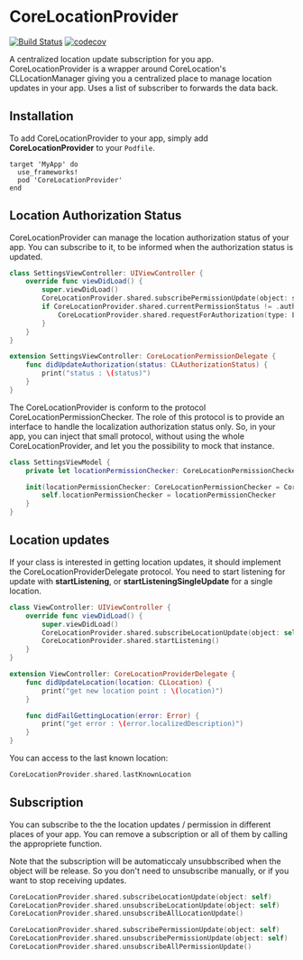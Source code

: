 # CoreLocationProvider

[![Build Status](https://app.bitrise.io/app/cb18c1f8eef859c0/status.svg?token=sy_NvUGoqs4gi8PyViB_Ng)](https://app.bitrise.io/app/cb18c1f8eef859c0/status.svg?token=sy_NvUGoqs4gi8PyViB_Ng)
[![codecov](https://codecov.io/gh/remirobert/CoreLocationProvider/branch/master/graph/badge.svg)](https://codecov.io/gh/remirobert/CoreLocationProvider)

A centralized location update subscription for you app.
CoreLocationProvider is a wrapper around CoreLocation's CLLocationManager giving you a centralized place to manage location updates in your app. Uses a list of subscriber to forwards the data back.

## Installation

To add CoreLocationProvider to your app, simply add **CoreLocationProvider** to your ```Podfile```.

```
target 'MyApp' do
  use_frameworks!
  pod 'CoreLocationProvider'
end
```

## Location Authorization Status

CoreLocationProvider can manage the location authorization status of your app. You can subscribe to it, to be informed when the authorization status is updated.

```swift
class SettingsViewController: UIViewController {
    override func viewDidLoad() {
        super.viewDidLoad()
        CoreLocationProvider.shared.subscribePermissionUpdate(object: self)
        if CoreLocationProvider.shared.currentPermissionStatus != .authorizedWhenInUse {
            CoreLocationProvider.shared.requestForAuthorization(type: LocationPermissionType.whenInUseAuthorization)
        }
    }
}

extension SettingsViewController: CoreLocationPermissionDelegate {
    func didUpdateAuthorization(status: CLAuthorizationStatus) {
        print("status : \(status)")
    }
}
```

The CoreLocationProvider is conform to the protocol CoreLocationPermissionChecker. The role of this protocol is to provide an interface to handle the localization authorization status only. So, in your app, you can inject that small protocol, without using the whole CoreLocationProvider, and let you the possibility to mock that instance.

```swift
class SettingsViewModel {
    private let locationPermissionChecker: CoreLocationPermissionChecker

    init(locationPermissionChecker: CoreLocationPermissionChecker = CoreLocationProvider.shared) {
        self.locationPermissionChecker = locationPermissionChecker
    }
}
```

## Location updates

If your class is interested in getting location updates, it should implement the CoreLocationProviderDelegate protocol.
You need to start listening for update with **startListening**, or **startListeningSingleUpdate** for a single location.

```Swift
class ViewController: UIViewController {
    override func viewDidLoad() {
        super.viewDidLoad()
        CoreLocationProvider.shared.subscribeLocationUpdate(object: self)
        CoreLocationProvider.shared.startListening()
    }
}

extension ViewController: CoreLocationProviderDelegate {
    func didUpdateLocation(location: CLLocation) {
        print("get new location point : \(location)")
    }

    func didFailGettingLocation(error: Error) {
        print("get error : \(error.localizedDescription)")
    }
}
```

You can access to the last known location: 
```Swift
CoreLocationProvider.shared.lastKnownLocation
```

## Subscription

You can subscribe to the the location updates / permission in different places of your app. You can remove a subscription or all of them by calling the appropriete function.

Note that the subscription will be automaticcaly unsubbscribed when the object will be release. So you don't need to unsubscribe manually, or if you want to stop receiving updates.

```Swift
CoreLocationProvider.shared.subscribeLocationUpdate(object: self)
CoreLocationProvider.shared.unsubscribeLocationUpdate(object: self)
CoreLocationProvider.shared.unsubscribeAllLocationUpdate()

CoreLocationProvider.shared.subscribePermissionUpdate(object: self)
CoreLocationProvider.shared.unsubscribePermissionUpdate(object: self)
CoreLocationProvider.shared.unsubscribeAllPermissionUpdate()
```
